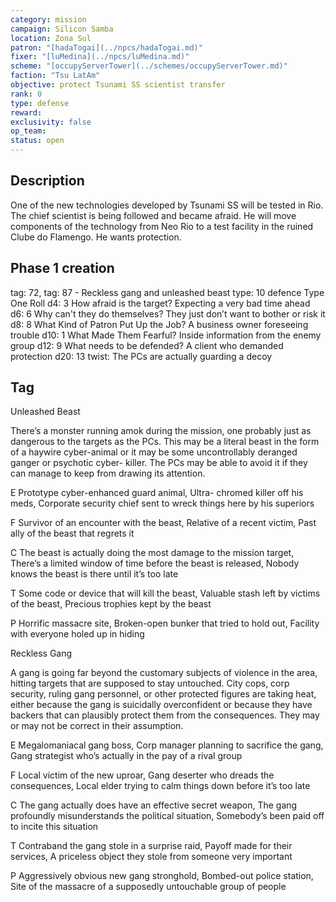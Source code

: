 ```yaml
---
category: mission
campaign: Silicon Samba
location: Zona Sul
patron: "[hadaTogai](../npcs/hadaTogai.md)"
fixer: "[luMedina](../npcs/luMedina.md)"
scheme: "[occupyServerTower](../schemes/occupyServerTower.md)"
faction: "Tsu LatAm"
objective: protect Tsunami SS scientist transfer
rank: 0
type: defense
reward: 
exclusivity: false
op_team:
status: open
---
```


## Description

One of the new technologies developed by Tsunami SS will be tested in Rio. The chief scientist is being followed and became afraid. He will move components of the technology from Neo Rio to a test facility in the ruined Clube do Flamengo. He wants protection.

## Phase 1 creation

tag: 72, tag: 87  - Reckless gang and unleashed beast
type: 10  defence
Type One Roll 
d4: 3  How afraid is the target? Expecting a very bad time ahead
d6: 6  Why can't they do themselves? They just don’t want to bother or risk it
d8: 8  What Kind of Patron Put Up the Job? A business owner foreseeing trouble
d10: 1  What Made Them Fearful? Inside information from the enemy group
d12: 9  What needs to be defended? A client who demanded protection
d20: 13 twist: The PCs are actually guarding a decoy

## Tag

Unleashed Beast

There’s a monster running amok during the mission, one probably just as dangerous to the targets as the PCs. This may be a literal beast in the form of a haywire cyber-animal or it may be some uncontrollably deranged ganger or psychotic cyber- killer. The PCs may be able to avoid it if they can manage to keep from drawing its attention.

E Prototype cyber-enhanced guard animal, Ultra- chromed killer off his meds, Corporate security chief sent to wreck things here by his superiors

F Survivor of an encounter with the beast, Relative of a recent victim, Past ally of the beast that regrets it

C The beast is actually doing the most damage to the mission target, There’s a limited window of time before the beast is released, Nobody knows the beast is there until it’s too late

T Some code or device that will kill the beast, Valuable stash left by victims of the beast, Precious trophies kept by the beast

P Horrific massacre site, Broken-open bunker that tried to hold out, Facility with everyone holed up in hiding

Reckless Gang

A gang is going far beyond the customary subjects of violence in the area, hitting targets that are supposed to stay untouched. City cops, corp security, ruling gang personnel, or other protected figures are taking heat, either because the gang is suicidally overconfident or because they have backers that can plausibly protect them from the consequences. They may or may not be correct in their assumption.

E Megalomaniacal gang boss, Corp manager planning to sacrifice the gang, Gang strategist who’s actually in the pay of a rival group

F Local victim of the new uproar, Gang deserter who dreads the consequences, Local elder trying to calm things down before it’s too late

C The gang actually does have an effective secret weapon, The gang profoundly misunderstands the political situation, Somebody’s been paid off to incite this situation

T Contraband the gang stole in a surprise raid, Payoff made for their services, A priceless object they stole from someone very important

P Aggressively obvious new gang stronghold, Bombed-out police station, Site of the massacre of a supposedly untouchable group of people



